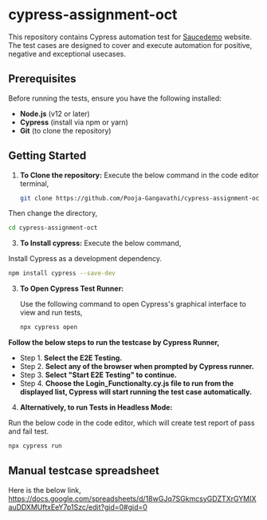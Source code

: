 # cypress-assignment-oct

This repository contains Cypress automation test for [Saucedemo](https://www.saucedemo.com/v1/) website. The test cases are designed to cover and execute automation for positive, negative and exceptional usecases.

## Prerequisites

Before running the tests, ensure you have the following installed:

- **Node.js** (v12 or later)
- **Cypress** (install via npm or yarn)
- **Git** (to clone the repository)

## Getting Started

1. **To Clone the repository:**
Execute the below command in the code editor terminal,
 
   ```bash
   git clone https://github.com/Pooja-Gangavathi/cypress-assignment-oct.git
    ```
Then change the directory,
   ```bash
   cd cypress-assignment-oct
   ```

3. **To Install cypress:**
Execute the below command,

Install Cypress as a development dependency.
```bash
npm install cypress --save-dev
 ```

3. **To Open Cypress Test Runner:**

   Use the following command to open Cypress's graphical interface to view and run tests,

   ```bash
   npx cypress open
   ```
   
 **Follow the below steps to run the testcase by Cypress Runner,**
 
- Step 1. **Select the E2E Testing.**
- Step 2. **Select any of the browser when prompted by Cypress runner.**
- Step 3. **Select "Start E2E Testing" to continue.**
- Step 4. **Choose the Login_Functionalty.cy.js file to run from the displayed list, Cypress will start running the test case automatically.**

4. **Alternatively, to run Tests in Headless Mode:**

Run the below code in the code editor, which will create test report of pass and fail test.

   ```bash
   npx cypress run
   ```


## Manual testcase spreadsheet
Here is the below link,
https://docs.google.com/spreadsheets/d/18wGJq7SGkmcsyGDZTXrGYMIXauDDXMUftxEeY7p1Szc/edit?gid=0#gid=0
